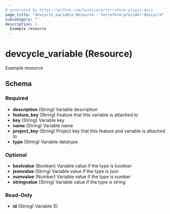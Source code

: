 ```yaml
---
# generated by https://github.com/hashicorp/terraform-plugin-docs
page_title: "devcycle_variable Resource - terraform-provider-devcycle"
subcategory: ""
description: |-
  Example resource
---
```


# devcycle_variable (Resource)

Example resource



<!-- schema generated by tfplugindocs -->
## Schema

### Required

- **description** (String) Variable description
- **feature_key** (String) Feature that this variable is attached to
- **key** (String) Variable key
- **name** (String) Variable name
- **project_key** (String) Project key that this feature and variable is attached to
- **type** (String) Variable datatype

### Optional

- **boolvalue** (Boolean) Variable value if the type is boolean
- **jsonvalue** (String) Variable value if the type is json
- **numvalue** (Number) Variable value if the type is number
- **stringvalue** (String) Variable value if the type is string

### Read-Only

- **id** (String) Variable ID


